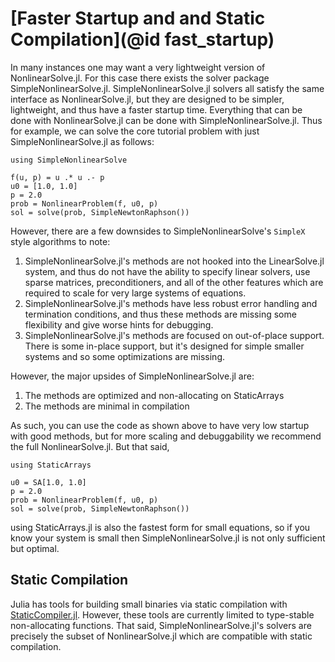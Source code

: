 # [Faster Startup and and Static Compilation](@id fast_startup)

In many instances one may want a very lightweight version of NonlinearSolve.jl. For this case there
exists the solver package SimpleNonlinearSolve.jl. SimpleNonlinearSolve.jl solvers all satisfy the
same interface as NonlinearSolve.jl, but they are designed to be simpler, lightweight, and thus
have a faster startup time. Everything that can be done with NonlinearSolve.jl can be done with
SimpleNonlinearSolve.jl. Thus for example, we can solve the core tutorial problem with just SimpleNonlinearSolve.jl
as follows:

```@example simple
using SimpleNonlinearSolve

f(u, p) = u .* u .- p
u0 = [1.0, 1.0]
p = 2.0
prob = NonlinearProblem(f, u0, p)
sol = solve(prob, SimpleNewtonRaphson())
```

However, there are a few downsides to SimpleNonlinearSolve's `SimpleX` style algorithms to note:

 1. SimpleNonlinearSolve.jl's methods are not hooked into the LinearSolve.jl system, and thus do not have
    the ability to specify linear solvers, use sparse matrices, preconditioners, and all of the other features
    which are required to scale for very large systems of equations.
 2. SimpleNonlinearSolve.jl's methods have less robust error handling and termination conditions, and thus
    these methods are missing some flexibility and give worse hints for debugging.
 3. SimpleNonlinearSolve.jl's methods are focused on out-of-place support. There is some in-place support,
    but it's designed for simple smaller systems and so some optimizations are missing.

However, the major upsides of SimpleNonlinearSolve.jl are:

 1. The methods are optimized and non-allocating on StaticArrays
 2. The methods are minimal in compilation

As such, you can use the code as shown above to have very low startup with good methods, but for more scaling and debuggability
we recommend the full NonlinearSolve.jl. But that said,

```@example simple
using StaticArrays

u0 = SA[1.0, 1.0]
p = 2.0
prob = NonlinearProblem(f, u0, p)
sol = solve(prob, SimpleNewtonRaphson())
```

using StaticArrays.jl is also the fastest form for small equations, so if you know your system is small then SimpleNonlinearSolve.jl
is not only sufficient but optimal.

## Static Compilation

Julia has tools for building small binaries via static compilation with [StaticCompiler.jl](https://github.com/tshort/StaticCompiler.jl).
However, these tools are currently limited to type-stable non-allocating functions. That said, SimpleNonlinearSolve.jl's solvers are
precisely the subset of NonlinearSolve.jl which are compatible with static compilation.
